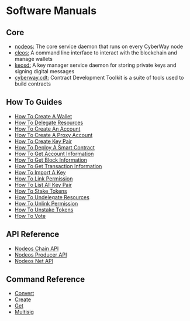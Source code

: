 # Software Manuals

## Core
 * [nodeos:](/software_manuals/core/nodeos.md) The core service daemon that runs on every CyberWay node
 * [cleos:](/software_manuals/core/cleos.md) A command line interface to interact with the blockchain and manage wallets
 * [keosd:](/software_manuals/core/keosd.md) A key manager service daemon for storing private keys and signing digital messages
 * [cyberway.cdt:](https://doxygen-cdt.cyberway.io) Contract Development Toolkit is a suite of tools used to build contracts

## How To Guides
 * [How To Create A Wallet](/software_manuals/how_to_guides/create_wallet.md)
 * [How To Delegate Resources](/software_manuals/how_to_guides/delegate_resources.md)
 * [How To Create An Account](/software_manuals/how_to_guides/create_account.md)
 * [How To Create A Proxy Account](/software_manuals/how_to_guides/create_proxy_account.md)
 * [How To Create Key Pair](/software_manuals/how_to_guides/create_key_pair.md)
 * [How To Deploy A Smart Contract](/software_manuals/how_to_guides/deploy_smart_contract.md)
 * [How To Get Account Information](/software_manuals/how_to_guides/get_account_information.md)
 * [How To Get Block Information](/software_manuals/how_to_guides/get_block_information.md)
 * [How To Get Transaction Information](/software_manuals/how_to_guides/get_transaction_information.md)
 * [How To Import A Key](/software_manuals/how_to_guides/import_key.md)
 * [How To Link Permission](/software_manuals/how_to_guides/link_permission.md)
 * [How To List All Key Pair](/software_manuals/how_to_guides/list_all_key_pair.md)
 * [How To Stake Tokens](/software_manuals/how_to_guides/stake_tokens.md)
 * [How To Undelegate Resources](/software_manuals/how_to_guides/undelegate_resources.md)
 * [How To Unlink Permission](/software_manuals/how_to_guides/unlink_permission.md)
 * [How To Unstake Tokens](/software_manuals/how_to_guides/unstake_tokens.md)
 * [How To Vote](/software_manuals/how_to_guides/vote.md)

## API Reference
 * [Nodeos Chain API](/software_manuals/api_reference/nodeos_chain_api.md)
 * [Nodeos Producer API](/software_manuals/api_reference/nodeos_producer_api.md)
 * [Nodeos Net API](/software_manuals/api_reference/nodeos_net_api.md)

## Command Reference
 * [Convert](/software_manuals/command_reference/convert.md)
 * [Create](/software_manuals/command_reference/create.md)
 * [Get](/software_manuals/command_reference/get.md)
 * [Multisig](/software_manuals/command_reference/multisig.md)
